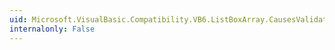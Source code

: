 ```yaml
---
uid: Microsoft.VisualBasic.Compatibility.VB6.ListBoxArray.CausesValidationChanged
internalonly: False
---
```


